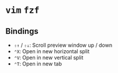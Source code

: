 # `vim` `fzf`

## Bindings

- `⇧↑` / `⇧↓`: Scroll preview window up / down
- `⌃X`: Open in new horizontal split
- `⌃V`: Open in new vertical split
- `⌃T`: Open in new tab
